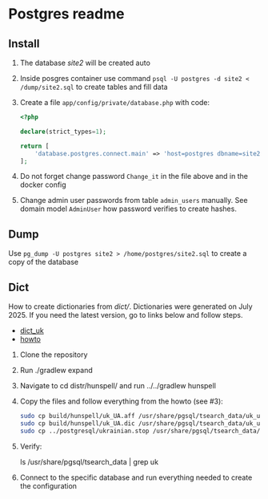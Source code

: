 # Postgres readme

## Install

1. The database *site2* will be created auto
2. Inside posgres container use command `psql -U postgres -d site2 < /dump/site2.sql` to create tables and fill data
3. Create a file `app/config/private/database.php` with code:

    ```php
    <?php

    declare(strict_types=1);

    return [
        'database.postgres.connect.main' => 'host=postgres dbname=site2 user=postgres password=Change_it'
    ];
    ```

4. Do not forget change password `Change_it` in the file above and in the docker config
5. Change admin user passwords from table `admin_users` manually. See domain model `AdminUser` how password verifies to create hashes.

## Dump

Use `pg_dump -U postgres site2 > /home/postgres/site2.sql` to create a copy of the database

## Dict

How to create dictionaries from *dict/*.
Dictionaries were generated on July 2025. If you need the latest version, go to links below and follow steps.

- [dict_uk](https://github.com/brown-uk/dict_uk)
- [howto](https://github.com/brown-uk/dict_uk/tree/master/distr/postgresql)

1. Clone the repository

2. Run ./gradlew expand

3. Navigate to cd distr/hunspell/ and run ../../gradlew hunspell

4. Copy the files and follow everything from the howto (see #3):

    ```bash
    sudo cp build/hunspell/uk_UA.aff /usr/share/pgsql/tsearch_data/uk_ua.affix  
    sudo cp build/hunspell/uk_UA.dic /usr/share/pgsql/tsearch_data/uk_ua.dict  
    sudo cp ../postgresql/ukrainian.stop /usr/share/pgsql/tsearch_data/ukrainian.stop  
    ```

5. Verify:

    ls /usr/share/pgsql/tsearch_data | grep uk  

6. Connect to the specific database and run everything needed to create the configuration